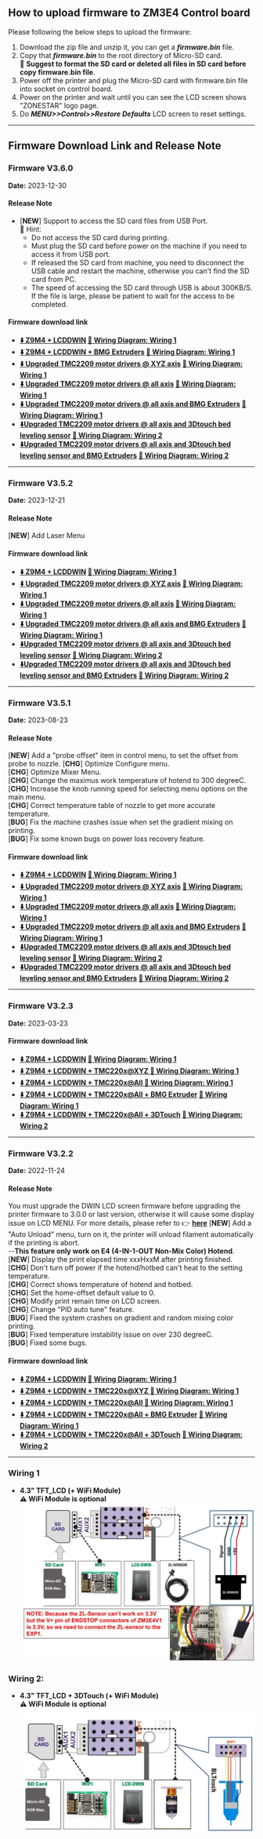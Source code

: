 ## How to upload firmware to ZM3E4 Control board
Please following the below steps to upload the firmware: 
1. Download the zip file and unzip it, you can get a ***firmware.bin*** file.
2. Copy that ***firmware.bin*** to the root directory of Micro-SD card.    
:bell: **Suggest to format the SD card or deleted all files in SD card before copy firmware.bin file**.      
3. Power off the printer and plug the Micro-SD card with firmware.bin file into socket on control board.
4. Power on the printer and wait until you can see the LCD screen shows "ZONESTAR" logo page.
5. Do ***MENU>>Control>>Restore Defaults*** LCD screen to reset settings. 

-----
## Firmware Download Link and Release Note
### Firmware V3.6.0
**Date:** 	 2023-12-30    
#### Release Note
- [**NEW**] Support to access the SD card files from USB Port.    
  :pushpin: Hint:      
  - Do not access the SD card during printing.
  - Must plug the SD card before power on the machine if you need to access it from USB port.
  - If released the SD card from machine, you need to disconnect the USB cable and restart the machine, otherwise you can't find the SD card from PC.
  - The speed of accessing the SD card through USB is about 300KB/S. If the file is large, please be patient to wait for the access to be completed.
#### Firmware download link
- **[:arrow_down: Z9M4 + LCDDWIN](./Z9M4_LCDDWIN_V3_6_0.zip) [:art: Wiring Diagram: Wiring 1](#wiring-1)**
- **[:arrow_down: Z9M4 + LCDDWIN + BMG Extruders](./Z9M4_LCDDWIN_BMG_V3_6_0.zip) [:art: Wiring Diagram: Wiring 1](#wiring-1)**
- **[:arrow_down: Upgraded TMC2209 motor drivers @ XYZ axis](./Z9M4_LCDDWIN_TMC220x@XYZ_V3_6_0.zip) [:art: Wiring Diagram: Wiring 1](#wiring-1)**
- **[:arrow_down: Upgraded TMC2209 motor drivers @ all axis](./Z9M4_LCDDWIN_TMC220x@All_V3_6_0.zip) [:art: Wiring Diagram: Wiring 1](#wiring-1)**
- **[:arrow_down: Upgraded TMC2209 motor drivers @ all axis and BMG Extruders](./Z9M4_LCDDWIN_BMG_TMC220x%40All_V3_5_2.zip) [:art: Wiring Diagram: Wiring 1](#wiring-1)**
- **[:arrow_down:Upgraded TMC2209 motor drivers @ all axis and 3Dtouch bed leveling sensor](./Z9M4_LCDDWIN_3DTouch_TMC220x%40All_V3_5_2.zip) [:art: Wiring Diagram: Wiring 2](#wiring-1)**
- **[:arrow_down:Upgraded TMC2209 motor drivers @ all axis and 3Dtouch bed leveling sensor and BMG Extruders](./Z9M4_LCDDWIN_BMG_3DTouch_TMC220x@All_V3_5_2.zip) [:art: Wiring Diagram: Wiring 2](#wiring-1)**

-----
### Firmware V3.5.2
**Date:** 	 2023-12-21    
#### Release Note
[**NEW**] Add Laser Menu
#### Firmware download link
- **[:arrow_down: Z9M4 + LCDDWIN](./Z9M4_LCDDWIN_V3_5_2.zip) [:art: Wiring Diagram: Wiring 1](#wiring-1)**
- **[:arrow_down: Upgraded TMC2209 motor drivers @ XYZ axis](./Z9M4_LCDDWIN_TMC220x%40XYZ_V3_5_2.zip) [:art: Wiring Diagram: Wiring 1](#wiring-1)**
- **[:arrow_down: Upgraded TMC2209 motor drivers @ all axis](./Z9M4_LCDDWIN_TMC220x%40All_V3_5_2.zip) [:art: Wiring Diagram: Wiring 1](#wiring-1)**
- **[:arrow_down: Upgraded TMC2209 motor drivers @ all axis and BMG Extruders](./Z9M4_LCDDWIN_BMG_TMC220x%40All_V3_5_2.zip) [:art: Wiring Diagram: Wiring 1](#wiring-1)**
- **[:arrow_down:Upgraded TMC2209 motor drivers @ all axis and 3Dtouch bed leveling sensor](./Z9M4_LCDDWIN_3DTouch_TMC220x%40All_V3_5_2.zip) [:art: Wiring Diagram: Wiring 2](#wiring-1)**
- **[:arrow_down:Upgraded TMC2209 motor drivers @ all axis and 3Dtouch bed leveling sensor and BMG Extruders](./Z9M4_LCDDWIN_BMG_3DTouch_TMC220x@All_V3_5_2.zip) [:art: Wiring Diagram: Wiring 2](#wiring-1)**

-----
### Firmware V3.5.1
**Date:** 	 2023-08-23    
#### Release Note
[**NEW**] Add a "probe offset" item in control menu, to set the offset from probe to nozzle.
[**CHG**] Optimize Configure menu.     
[**CHG**] Optimize Mixer Menu.     
[**CHG**] Change the maximus work temperature of hotend to 300 degreeC.       
[**CHG**] Increase the knob running speed for selecting menu options on the main menu.     
[**CHG**] Correct temperature table of nozzle to get more accurate temperature.     
[**BUG**] Fix the machine crashes issue when set the gradient mixing on printing.     
[**BUG**] Fix some known bugs on power loss recovery feature.     
#### Firmware download link
- **[:arrow_down: Z9M4 + LCDDWIN](./Z9M4_LCDDWIN_V3_5_1.zip) [:art: Wiring Diagram: Wiring 1](#wiring-1)**
- **[:arrow_down: Upgraded TMC2209 motor drivers @ XYZ axis](./Z9M4_LCDDWIN_TMC220x%40XYZ_V3_5_1.zip) [:art: Wiring Diagram: Wiring 1](#wiring-1)**
- **[:arrow_down: Upgraded TMC2209 motor drivers @ all axis](./Z9M4_LCDDWIN_TMC220x%40All_V3_5_1.zip) [:art: Wiring Diagram: Wiring 1](#wiring-1)**
- **[:arrow_down: Upgraded TMC2209 motor drivers @ all axis and BMG Extruders](./Z9M4_LCDDWIN_BMG_TMC220x%40All_V3_5_1.zip) [:art: Wiring Diagram: Wiring 1](#wiring-1)**
- **[:arrow_down:Upgraded TMC2209 motor drivers @ all axis and 3Dtouch bed leveling sensor](./Z9M4_LCDDWIN_3DTouch_TMC220x%40All_V3_5_1.zip) [:art: Wiring Diagram: Wiring 2](#wiring-1)**
- **[:arrow_down:Upgraded TMC2209 motor drivers @ all axis and 3Dtouch bed leveling sensor and BMG Extruders](./Z9M4_LCDDWIN_BMG_3DTouch_TMC220x@All_V3_5_1.zip) [:art: Wiring Diagram: Wiring 2](#wiring-1)**

-----
### Firmware V3.2.3
**Date:** 	 2023-03-23    
#### Firmware download link
- **[:arrow_down: Z9M4 + LCDDWIN](./Z9M4_LCDDWIN_V3_2_3.zip) [:art: Wiring Diagram: Wiring 1](#wiring-1)**
- **[:arrow_down: Z9M4 + LCDDWIN + TMC220x@XYZ ](./Z9M4_LCDDWIN_TMC220x%40XYZ_V3_2_3.zip) [:art: Wiring Diagram: Wiring 1](#wiring-1)**
- **[:arrow_down: Z9M4 + LCDDWIN + TMC220x@All ](./Z9M4_LCDDWIN_TMC220x%40All_V3_2_3.zip) [:art: Wiring Diagram: Wiring 1](#wiring-1)**
- **[:arrow_down: Z9M4 + LCDDWIN + TMC220x@All + BMG Extruder](./Z9M4_LCDDWIN_BMG_TMC220x%40All_V3_2_3.zip) [:art: Wiring Diagram: Wiring 1](#wiring-1)**
- **[:arrow_down: Z9M4 + LCDDWIN + TMC220x@All + 3DTouch](./Z9M4_LCDDWIN_3DTouch_TMC220x%40All_V3_2_3.zip) [:art: Wiring Diagram: Wiring 2](#wiring-1)**

-----
### Firmware V3.2.2
**Date:** 	 2022-11-24    
#### Release Note
You must upgrade the DWIN LCD screen firmware before upgrading the printer firmware to 3.0.0 or last version, otherwise it will cause some display issue on LCD MENU. For more details, please refer to :point_right: [**here**](https://github.com/ZONESTAR3D/Upgrade-kit-guide/tree/main/TFT-LCD/LCD-DWIN)
[**NEW**] Add a "Auto Unload" menu, turn on it, the printer will unload filament automatically if the printing is abort.    
  --**This feature only work on E4 (4-IN-1-OUT Non-Mix Color) Hotend**.   
[**NEW**] Display the print elapsed time xxxHxxM after printing finished.  
[**CHG**] Don't turn off power if the hotend/hotbed can't heat to the setting temperature.   
[**CHG**] Correct shows temperature of hotend and hotbed.   
[**CHG**] Set the home-offset default value to 0.   
[**CHG**] Modify print remain time on LCD screen.   
[**CHG**] Change "PID auto tune" feature.  
[**BUG**] Fixed the system crashes on gradient and random mixing color printing.  
[**BUG**] Fixed temperature instability issue on over 230 degreeC.  
[**BUG**] Fixed some bugs.  
#### Firmware download link
- **[:arrow_down: Z9M4 + LCDDWIN](./Z9M4_LCDDWIN_V3_2_2.zip) [:art: Wiring Diagram: Wiring 1](#wiring-1)**
- **[:arrow_down: Z9M4 + LCDDWIN + TMC220x@XYZ ](./Z9M4_LCDDWIN_TMC220x%40XYZ_V3_2_2.zip) [:art: Wiring Diagram: Wiring 1](#wiring-1)**
- **[:arrow_down: Z9M4 + LCDDWIN + TMC220x@All ](./Z9M4_LCDDWIN_TMC220x%40All_V3_2_2.zip) [:art: Wiring Diagram: Wiring 1](#wiring-1)**
- **[:arrow_down: Z9M4 + LCDDWIN + TMC220x@All + BMG Extruder](./Z9M4_LCDDWIN_BMG_TMC220x%40All_V3_2_2.zip) [:art: Wiring Diagram: Wiring 1](#wiring-1)**
- **[:arrow_down: Z9M4 + LCDDWIN + TMC220x@All + 3DTouch](./Z9M4_LCDDWIN_3DTouch_TMC220x%40All_V3_2_2.zip) [:art: Wiring Diagram: Wiring 2](#wiring-1)**

-----
### Wiring 1
- **4.3" TFT_LCD (+ WiFi Module)**     
**:warning: WiFi Module is optional**    
![](./LCDDWIN_Wiring1.jpg)

### Wiring 2:
- **4.3" TFT_LCD + 3DTouch (+ WiFi Module)**     
**:warning: WiFi Module is optional**    
![](./LCDDWIN_Wiring2.jpg)


